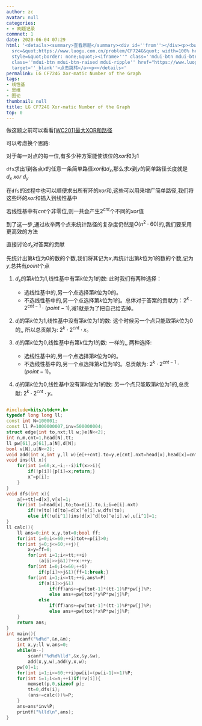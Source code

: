 ```yaml
---
author: zc
avatar: null
categories:
- - 刷题记录
commnet: 1
date: 2020-06-04 07:29
html: '<details><summary>查看原题</summary><div id=''from''></div><p><button onclick="document.getElementById(''from'').innerHTML=''<iframe
  src=&quot;https://www.luogu.com.cn/problem/CF724G&quot; width=100% height=800px
  style=&quot;border: none;&quot;><iframe>''" class=''mdui-btn mdui-btn-raised mdui-ripple''>点击加载</button><a
  class=''mdui-btn mdui-btn-raised mdui-ripple'' href="https://www.luogu.com.cn/problem/CF724G"
  target=''_blank''>点击跳转</a><p></details>'
permalink: LG CF724G Xor-matic Number of the Graph
tags:
- 线性基
- 思维
- 图论
thumbnail: null
title: LG CF724G Xor-matic Number of the Graph
top: 0
---
```

做这题之前可以看看[\[WC20$1$\]最大XOR和路径](https://www.luogu.com.cn/problem/P4151)

可以考虑换个思路:

对于每一对点的每一位,有多少种方案能使该位的$xor$和为$1$

`dfs`求出$1$到各点$x$的任意一条简单路径$xor$和$d_x$,那么求$x$到$y$的简单路径长度就是$d_x ~ xor ~ d_y$

在`dfs`的过程中也可以顺便求出所有环的$xor$和,这些可以用来增广简单路径,我们将这些环的$xor$和插入到线性基中

若线性基中有$cnt$个非零位,则一共会产生$2^{cnt}$个不同的$xor$值

到了这一步,通过枚举两个点来统计路径的复杂度仍然是$O(n^2 \cdot 60)$的,我们要采用更高效的方法

直接讨论$d_x$对答案的贡献

先统计出第$k$位为$0$的数的个数,我们将其记为$x$,再统计出第$k$位为$1$的数的个数,记为$y$,总共有$point$个点

1. $d_x$的第$k$位为$1$,线性基中有第$k$位为$1$的数: 
   此时我们有两种选择：
   - 选线性基中的,另一个点选择第$k$位为$0$的。
   - 不选线性基中的,另一个点选择第$k$位为$1$的。总体对于答案的贡献为：$2^k\cdot 2^{cnt-1}\cdot (point-1)$,减$1$就是为了把自己给去掉。

2. $d_i$的第$k$位为$1$,线性基中没有第$k$位为$1$的数: 这个时候另一个点只能取第$k$位为$0$的,, 所以总贡献为: $2^k\cdot 2^{cnt}\cdot x$。

3. $d_i$的第$k$位为$0$,线性基中有第$k$位为$1$的数: 一样的,, 两种选择:
   - 选线性基中的,另一个点选择第$k$位为$0$的。 
   - 不选线性基中的,另一个点选择第$k$位为$1$的。总贡献为: $2^k\cdot2^{cnt-1}\cdot(point-1)$。

3. $d_i$的第$k$位为$0$,线性基中没有第$k$位为$1$的数: 另一个点只能取第$k$位为$1$的,总贡献: $2^k\cdot 2^{cnt}\cdot y$。

```cpp

#include<bits/stdc++.h>
typedef long long ll;
const int N=100001;
const ll P=1000000007,inv=500000004;
struct edge{int to,nxt;ll w;}e[N<<2];
int n,m,cnt=1,head[N],tt;
ll pw[61],p[61],a[N],d[N];
bool v[N],u[N<<2];
void add(int x,int y,ll w){e[++cnt].to=y,e[cnt].nxt=head[x],head[x]=cnt,e[cnt].w=w;}
void ins(ll x){
    for(int i=60;x,~i;--i)if(x>>i){
        if(!p[i]){p[i]=x;return;}
        x^=p[i];
    }
}
void dfs(int x){
    a[++tt]=d[x],v[x]=1;
    for(int i=head[x],to;to=e[i].to,i;i=e[i].nxt)
        if(!v[to])d[to]=d[x]^e[i].w,dfs(to);
        else if(!u[i^1])ins(d[x]^d[to]^e[i].w),u[i^1]=1;
}
ll calc(){
    ll ans=0;int x,y,tot=0;bool ff;
    for(int i=0;i<=60;++i)tot+=p[i]>0;
    for(int j=0;j<=60;++j){
        x=y=ff=0;
        for(int i=1;i<=tt;++i)
            (a[i]>>j&1)?++x:++y;
        for(int i=0;i<=60;++i)
            if(p[i]>>j&1){ff=1;break;}
        for(int i=1;i<=tt;++i,ans%=P)
            if(a[i]>>j&1)
                if(ff)ans+=pw[tot-1]*(tt-1)%P*pw[j]%P;
                else ans+=pw[tot]*y%P*pw[j]%P;
            else
                if(ff)ans+=pw[tot-1]*(tt-1)%P*pw[j]%P;
                else ans+=pw[tot]*x%P*pw[j]%P;
    }
    return ans;
}
int main(){
    scanf("%d%d",&n,&m);
    int x,y;ll w,ans=0;
    while(m--)
        scanf("%d%d%lld",&x,&y,&w),
        add(x,y,w),add(y,x,w);
    pw[0]=1;
    for(int i=1;i<=60;++i)pw[i]=(pw[i-1]<<1)%P;
    for(int i=1;i<=n;++i)if(!v[i]){
        memset(p,0,sizeof p);
        tt=0,dfs(i);
        (ans+=calc())%=P;
    }
    ans=ans*inv%P;
    printf("%lld\n",ans);
}
```